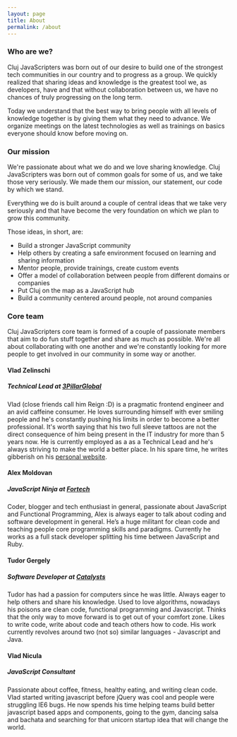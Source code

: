 ```yaml
---
layout: page
title: About
permalink: /about
---
```


### Who are we?

Cluj JavaScripters was born out of our desire to build one of the strongest tech
communities in our country and to progress as a group. We quickly realized that sharing
ideas and knowledge is the greatest tool we, as developers, have and that without
collaboration between us, we have no chances of truly progressing on the long term. 

Today we understand that the best way to bring people with all levels of knowledge
together is by giving them what they need to advance. We organize meetings on the latest
technologies as well as trainings on basics everyone should know before moving on.

### Our mission

We're passionate about what we do and we love sharing knowledge. Cluj JavaScripters was born
out of common goals for some of us, and we take those very seriously. We made them our mission,
our statement, our code by which we stand.

Everything we do is built around a couple of central ideas that we take very seriously and that
have become the very foundation on which we plan to grow this community.

Those ideas, in short, are:

- Build a stronger JavaScript community
- Help others by creating a safe environment focused on learning and sharing information
- Mentor people, provide trainings, create custom events
- Offer a model of collaboration between people from different domains or companies
- Put Cluj on the map as a JavaScript hub
- Build a community centered around people, not around companies

### Core team

Cluj JavaScripters core team is formed of a couple of passionate members
that aim to do fun stuff together and share as much as possible. We're all about
collaborating with one another and we're constantly looking for more people to get involved
in our community in some way or another.

#### __Vlad Zelinschi__
##### __Technical Lead at [3PillarGlobal](http://www.3pillarglobal.com/)__

Vlad (close friends call him <span class="highlight">Reign</span> :D) is a pragmatic frontend engineer and an
avid caffeine consumer. He loves surrounding himself with ever smiling people and he's
constantly pushing his limits in order to become a better professional.
It's worth saying that his two full sleeve tattoos are not the direct consequence
of him being present in the IT industry for more than 5 years now. He is currently
employed as a as a Technical Lead and he's always striving to make the world a
better place. In his spare time, he writes gibberish on his [personal website](https://thereignn.ghost.io).

#### __Alex Moldovan__
##### __JavaScript Ninja at [Fortech](http://www.fortech.ro/)__

Coder, blogger and tech enthusiast in general, passionate about JavaScript and
Functional Programming, Alex is always eager to talk about coding and software development
in general. He’s a huge militant for clean code and teaching people core programming
skills and paradigms. Currently he works as a full stack developer splitting his
time between JavaScript and Ruby.

#### __Tudor Gergely__
##### __Software Developer at [Catalysts](https://www.catalysts.cc/en/)__

Tudor has had a passion for computers since he was little. Always eager to
help others and share his knowledge. Used to love algorithms, nowadays his poisons
are clean code, functional programming and Javascript. Thinks that the only way to
move forward is to get out of your comfort zone. Likes to write code, write about
code and teach others how to code. His work currently revolves around two (not so)
similar languages - Javascript and Java.

#### __Vlad Nicula__
##### __JavaScript Consultant__

Passionate about coffee, fitness, healthy eating, and writing clean code.
Vlad started writing javascript before jQuery was cool and people were struggling
IE6 bugs. He now spends his time helping teams build better javascript based apps
and components, going to the gym, dancing salsa and bachata and searching for that
unicorn startup idea that will change the world. 